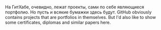 На ГитХабе, очевидно, лежат проекты, сами по себе являющиеся портфолио. Но пусть и всякие бумажки здесь будут.
GitHub obviously contains projects that are portfolios in themselves. But I'd also like to show some certificates, diplomas and similar papers here.
